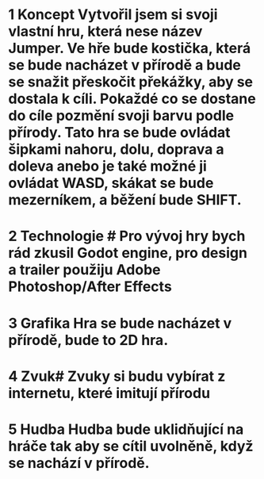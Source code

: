 # 1 Koncept Vytvořil jsem si svoji vlastní hru, která nese název Jumper. Ve hře bude kostička, která se bude nacházet v přírodě a bude se snažit přeskočit překážky, aby se dostala k cíli. Pokaždé co se dostane do cíle pozmění svoji barvu podle přírody. Tato hra se bude ovládat šipkami nahoru, dolu, doprava a doleva anebo je také možné ji ovládat WASD, skákat se bude mezerníkem, a běžení bude SHIFT. 
# 2 Technologie # Pro vývoj hry bych rád zkusil Godot engine, pro design a trailer použiju Adobe Photoshop/After Effects

# 3 Grafika Hra se bude nacházet v přírodě, bude to 2D hra. 
# 4 Zvuk# Zvuky si budu vybírat z internetu, které imitují přírodu

# 5 Hudba Hudba bude uklidňující na hráče tak aby se cítil uvolněně, když se nachází v přírodě.